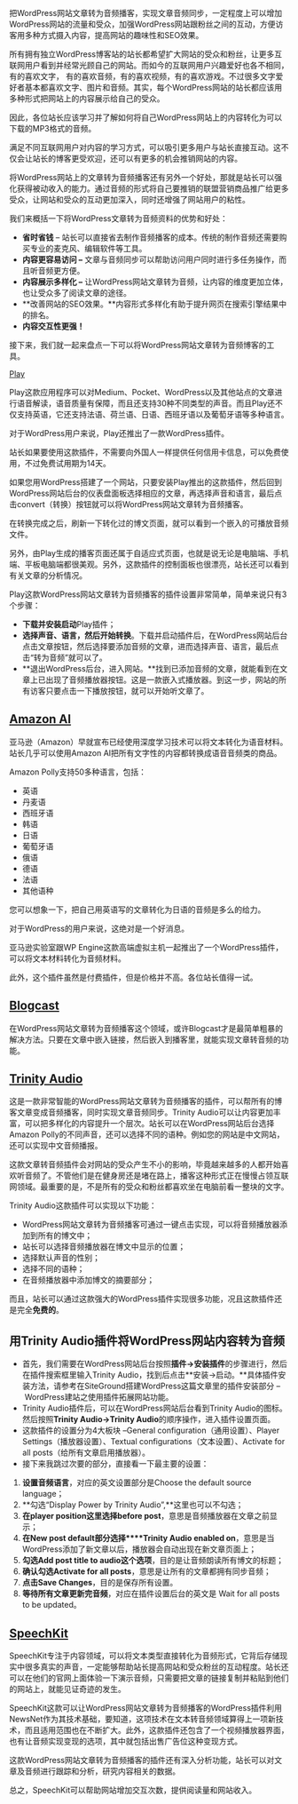 把WordPress网站文章转为音频播客，实现文章音频同步，一定程度上可以增加WordPress网站的流量和受众，加强WordPress网站跟粉丝之间的互动，方便访客用多种方式摄入内容，提高网站的趣味性和SEO效果。

所有拥有独立WordPress博客站的站长都希望扩大网站的受众和粉丝，让更多互联网用户看到并经常光顾自己的网站。而如今的互联网用户兴趣爱好也各不相同，有的喜欢文字， 有的喜欢音频，有的喜欢视频，有的喜欢游戏。不过很多文字爱好者基本都喜欢文字、图片和音频。其实，每个WordPress网站的站长都应该用多种形式把网站上的内容展示给自己的受众。

因此，各位站长应该学习并了解如何将自己WordPress网站上的内容转化为可以下载的MP3格式的音频。

满足不同互联网用户对内容的学习方式，可以吸引更多用户与站长直接互动。这不仅会让站长的博客更受欢迎，还可以有更多的机会推销网站的内容。

将WordPress网站上的文章转为音频播客还有另外一个好处，那就是站长可以强化获得被动收入的能力。通过音频的形式将自己要推销的联盟营销商品推广给更多受众，让网站和受众的互动更加深入，同时还增强了网站用户的粘性。

我们来概括一下将WordPress文章转为音频资料的优势和好处：

-   **省时省钱** – 站长可以直接省去制作音频播客的成本。传统的制作音频还需要购买专业的麦克风、编辑软件等工具。
-   **内容更容易访问 –** 文章与音频同步可以帮助访问用户同时进行多任务操作，而且听音频更方便。
-   **内容展示多样化 –** 让WordPress网站文章转为音频，让内容的维度更加立体，也让受众多了阅读文章的途径。
-   **改善网站的SEO效果。**内容形式多样化有助于提升网页在搜索引擎结果中的排名。
-   **内容交互性更强！**

接下来，我们就一起来盘点一下可以将WordPress网站文章转为音频博客的工具。

  
[Play](https://www.play.ht/)

Play这款应用程序可以对Medium、Pocket、WordPress以及其他站点的文章进行语音解读，语音质量有保障，而且还支持30种不同类型的声音。而且Play还不仅支持英语，它还支持法语、荷兰语、日语、西班牙语以及葡萄牙语等多种语言。

对于WordPress用户来说，Play还推出了一款WordPress插件。

站长如果要使用这款插件，不需要向外国人一样提供任何信用卡信息，可以免费使用，不过免费试用期为14天。

如果您用WordPress搭建了一个网站，只要安装Play推出的这款插件，然后回到WordPress网站后台的仪表盘面板选择相应的文章，再选择声音和语言，最后点击convert（转换）按钮就可以将WordPress网站文章转为音频播客。

在转换完成之后，刷新一下转化过的博文页面，就可以看到一个嵌入的可播放音频文件。

另外，由Play生成的播客页面还属于自适应式页面，也就是说无论是电脑端、手机端、平板电脑端都很美观。另外，这款插件的控制面板也很漂亮，站长还可以看到有关文章的分析情况。

Play这款WordPress网站文章转为音频播客的插件设置非常简单，简单来说只有3个步骤：

-   **下载并安装启动**Play插件；
-   **选择声音、语言，然后开始转换**。下载并启动插件后，在WordPress网站后台点击文章按钮，然后选择要添加音频的文章，进而选择声音、语言，最后点击“转为音频”就可以了。
-   **退出WordPress后台，进入网站。**找到已添加音频的文章，就能看到在文章上已出现了音频播放器按钮。这是一款嵌入式播放器。到这一步，网站的所有访客只要点击一下播放按钮，就可以开始听文章了。

## [Amazon AI](https://wordpress.org/plugins/amazon-polly/)

亚马逊（Amazon）早就宣布已经使用深度学习技术可以将文本转化为语音材料。站长几乎可以使用Amazon AI把所有文字性的内容都转换成语音音频类的商品。

Amazon Polly支持50多种语言，包括：

-   英语
-   丹麦语
-   西班牙语
-   韩语
-   日语
-   葡萄牙语
-   俄语
-   德语
-   法语
-   其他语种

您可以想象一下，把自己用英语写的文章转化为日语的音频是多么的给力。

对于WordPress的用户来说，这绝对是一个好消息。

亚马逊实验室跟WP Engine这款高端虚拟主机一起推出了一个WordPress插件，可以将文本材料转化为音频材料。

此外，这个插件虽然是付费插件，但是价格并不高。各位站长值得一试。

## [Blogcast](https://blogcast.host/)

在WordPress网站文章转为音频播客这个领域，或许Blogcast才是最简单粗暴的解决方法。只要在文章中嵌入链接，然后嵌入到播客里，就能实现文章转音频的功能。

## [Trinity Audio](https://wordpress.org/plugins/trinity-audio/)

这是一款非常智能的WordPress网站文章转为音频播客的插件，可以帮所有的博客文章变成音频播客，同时实现文章音频同步。Trinity Audio可以让内容更加丰富，可以把多样化的内容提升一个层次。站长可以在WordPress网站后台选择Amazon Polly的不同声音，还可以选择不同的语种。例如您的网站是中文网站，还可以实现中文音频播报。

这款文章转音频插件会对网站的受众产生不小的影响，毕竟越来越多的人都开始喜欢听音频了。不管他们是在健身房还是堵在路上，播客这种形式正在慢慢占领互联网领域。最重要的是，不是所有的受众和粉丝都喜欢坐在电脑前看一整块的文字。

Trinity Audio这款插件可以实现以下功能：

-   WordPress网站文章转为音频播客可通过一键点击实现，可以将音频播放器添加到所有的博文中；
-   站长可以选择音频播放器在博文中显示的位置；
-   选择默认声音的性别；
-   选择不同的语种；
-   在音频播放器中添加博文的摘要部分；

而且，站长可以通过这款强大的WordPress插件实现很多功能，况且这款插件还是完全**免费的**。

## 用Trinity Audio插件将WordPress网站内容转为音频

-   首先，我们需要在WordPress网站后台按照**插件→安装插件**的步骤进行，然后在插件搜索框里输入Trinity Audio，找到后点击**安装→启动。**具体插件安装方法，请参考在SiteGround搭建WordPress这篇文章里的插件安装部分 – WordPress建站之使用插件拓展网站功能。
-   Trinity Audio插件后，可以在WordPress网站后台看到Trinity Audio的图标。然后按照**Trinity Audio→Trinity Audio**的顺序操作，进入插件设置页面。
-   这款插件的设置分为4大板块 –General configuration（通用设置）、Player Settings（播放器设置）、Textual configurations（文本设置）、Activate for all posts（给所有文章启用播放器）。
-   接下来我跳过次要的部分，直接看一下最主要的设置：

1.  **设置音频语言**，对应的英文设置部分是Choose the default source language；
2.  **勾选“Display Power by Trinity Audio”,**这里也可以不勾选；
3.  **在player position这里选择before post**，意思是音频播放器在文章之前显示；
4.  **在New post default部分选择****Trinity Audio enabled on**，意思是当WordPress添加了新文章以后，播放器会自动出现在新文章页面上；
5.  **勾选Add post title to audio这个选项**，目的是让音频朗读所有博文的标题；
6.  **确认勾选Activate for all posts**，意思是让所有的文章都拥有同步音频；
7.  **点击Save Changes**，目的是保存所有设置。
8.  **等待所有文章更新完音频**，对应在插件设置后台的英文是 Wait for all posts to be updated。

## [SpeechKit](https://speechkit.io/)

SpeechKit专注于内容领域，可以将文本类型直接转化为音频形式，它背后存储现实中很多真实的声音，一定能够帮助站长提高网站和受众粉丝的互动程度。站长还可以在他们的官网上面体验一下演示音频，只需要把文章的链接复制并粘贴到他们的网站上，就能见证奇迹的发生。

SpeechKit这款可以让WordPress网站文章转为音频播客的WordPress插件利用NewsNet作为其技术基础，要知道，这项技术在文本转音频领域算得上一项新技术，而且适用范围也在不断扩大。此外，这款插件还包含了一个视频播放器界面，也有让音频实现变现的选项，其中就包括出售广告位这种变现方式。

这款WordPress网站文章转为音频播客的插件还有深入分析功能，站长可以对文章及音频进行跟踪和分析，研究内容相关的数据。

总之，SpeechKit可以帮助网站增加交互次数，提供阅读量和网站收入。
